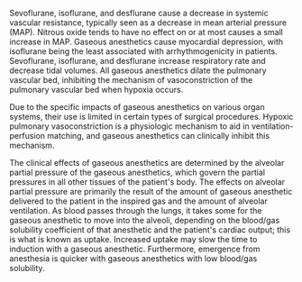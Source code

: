 Sevoflurane, isoflurane, and desflurane cause a decrease in systemic vascular resistance, typically seen as a decrease in mean arterial pressure (MAP). Nitrous oxide tends to have no effect on or at most causes a small increase in MAP. Gaseous anesthetics cause myocardial depression, with isoflurane being the least associated with arrhythmogenicity in patients. Sevoflurane, isoflurane, and desflurane increase respiratory rate and decrease tidal volumes. All gaseous anesthetics dilate the pulmonary vascular bed, inhibiting the mechanism of vasoconstriction of the pulmonary vascular bed when hypoxia occurs.

Due to the specific impacts of gaseous anesthetics on various organ systems, their use is limited in certain types of surgical procedures. Hypoxic pulmonary vasoconstriction is a physiologic mechanism to aid in ventilation-perfusion matching, and gaseous anesthetics can clinically inhibit this mechanism.

The clinical effects of gaseous anesthetics are determined by the alveolar partial pressure of the gaseous anesthetics, which govern the partial pressures in all other tissues of the patient's body. The effects on alveolar partial pressure are primarily the result of the amount of gaseous anesthetic delivered to the patient in the inspired gas and the amount of alveolar ventilation. As blood passes through the lungs, it takes some for the gaseous anesthetic to move into the alveoli, depending on the blood/gas solubility coefficient of that anesthetic and the patient's cardiac output; this is what is known as uptake. Increased uptake may slow the time to induction with a gaseous anesthetic. Furthermore, emergence from anesthesia is quicker with gaseous anesthetics with low blood/gas solubility.